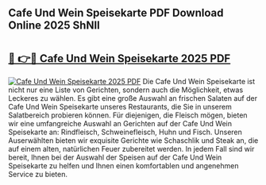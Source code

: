 ## Cafe Und Wein Speisekarte PDF Download Online 2025 ShNIl

# <h2><a href="http://gcbtrq.nevu.top/?p=Cafe+Und+Wein+Speisekarte">🔗 👉🔴 Cafe Und Wein Speisekarte 2025 PDF</a></h2>

[![Cafe Und Wein Speisekarte 2025 PDF](https://i.imgur.com/dBaPXMq.png)](http://gcbtrq.nevu.top/?p=Cafe+Und+Wein+Speisekarte)
Die Cafe Und Wein Speisekarte ist nicht nur eine Liste von Gerichten, sondern auch die Möglichkeit, etwas Leckeres zu wählen. Es gibt eine große Auswahl an frischen Salaten auf der Cafe Und Wein Speisekarte unseres Restaurants, die Sie in unserem Salatbereich probieren können. Für diejenigen, die Fleisch mögen, bieten wir eine umfangreiche Auswahl an Gerichten auf der Cafe Und Wein Speisekarte an: Rindfleisch, Schweinefleisch, Huhn und Fisch. Unseren Auserwählten bieten wir exquisite Gerichte wie Schaschlik und Steak an, die auf einem alten, natürlichen Feuer zubereitet werden. In jedem Fall sind wir bereit, Ihnen bei der Auswahl der Speisen auf der Cafe Und Wein Speisekarte zu helfen und Ihnen einen komfortablen und angenehmen Service zu bieten.
